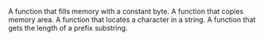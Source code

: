 A function that fills memory with a constant byte.
A function that copies memory area.
A function that locates a character in a string.
A function that gets the length of a prefix substring.
